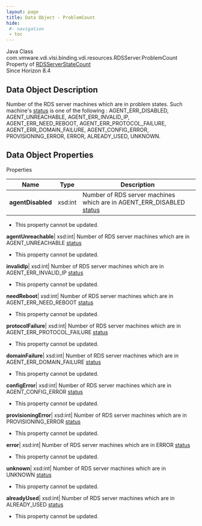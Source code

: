 ```yaml
---
layout: page
title: Data Object - ProblemCount
hide:
 #- navigation
 - toc
---
```






Java Class
    com.vmware.vdi.vlsi.binding.vdi.resources.RDSServer.ProblemCount  
Property of
     [RDSServerStateCount](vdi.resources.RDSServer.RDSServerStateCount.md#field_detail)  
Since 
    Horizon 8.4

## Data Object Description 

Number of the RDS server machines which are in problem states. Such machine's [status](vdi.resources.RDSServer.RDSServerStateView.md#status) is one of the following : AGENT_ERR_DISABLED, AGENT_UNREACHABLE, AGENT_ERR_INVALID_IP, AGENT_ERR_NEED_REBOOT, AGENT_ERR_PROTOCOL_FAILURE, AGENT_ERR_DOMAIN_FAILURE, AGENT_CONFIG_ERROR, PROVISIONING_ERROR, ERROR, ALREADY_USED, UNKNOWN. 

## Data Object Properties

Properties

Name |  Type |  Description   
---|---|---  
**agentDisabled**|  xsd:int|  Number of RDS server machines which are in AGENT_ERR_DISABLED [status](vdi.resources.RDSServer.RDSServerStateView.md#status)   


* This property cannot be updated.

  
**agentUnreachable**|  xsd:int|  Number of RDS server machines which are in AGENT_UNREACHABLE [status](vdi.resources.RDSServer.RDSServerStateView.md#status)   


* This property cannot be updated.

  
**invalidIp**|  xsd:int|  Number of RDS server machines which are in AGENT_ERR_INVALID_IP [status](vdi.resources.RDSServer.RDSServerStateView.md#status)   


* This property cannot be updated.

  
**needReboot**|  xsd:int|  Number of RDS server machines which are in AGENT_ERR_NEED_REBOOT [status](vdi.resources.RDSServer.RDSServerStateView.md#status)   


* This property cannot be updated.

  
**protocolFailure**|  xsd:int|  Number of RDS server machines which are in AGENT_ERR_PROTOCOL_FAILURE [status](vdi.resources.RDSServer.RDSServerStateView.md#status)   


* This property cannot be updated.

  
**domainFailure**|  xsd:int|  Number of RDS server machines which are in AGENT_ERR_DOMAIN_FAILURE [status](vdi.resources.RDSServer.RDSServerStateView.md#status)   


* This property cannot be updated.

  
**configError**|  xsd:int|  Number of RDS server machines which are in AGENT_CONFIG_ERROR [status](vdi.resources.RDSServer.RDSServerStateView.md#status)   


* This property cannot be updated.

  
**provisioningError**|  xsd:int|  Number of RDS server machines which are in PROVISIONING_ERROR [status](vdi.resources.RDSServer.RDSServerStateView.md#status)   


* This property cannot be updated.

  
**error**|  xsd:int|  Number of RDS server machines which are in ERROR [status](vdi.resources.RDSServer.RDSServerStateView.md#status)   


* This property cannot be updated.

  
**unknown**|  xsd:int|  Number of RDS server machines which are in UNKNOWN [status](vdi.resources.RDSServer.RDSServerStateView.md#status)   


* This property cannot be updated.

  
**alreadyUsed**|  xsd:int|  Number of RDS server machines which are in ALREADY_USED [status](vdi.resources.RDSServer.RDSServerStateView.md#status)   


* This property cannot be updated.

  
  
  
  
  
  

